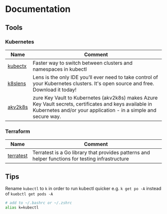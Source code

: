 # Documentation

## Tools


### Kubernetes

| Name | Comment |
| --- | ---|
| [kubectx](https://github.com/ahmetb/kubectx) | Faster way to switch between clusters and namespaces in kubectl |
| [k8slens](https://k8slens.dev/) | Lens is the only IDE you’ll ever need to take control of your Kubernetes clusters. It's open source and free. Download it today! |
| [akv2k8s](https://akv2k8s.io/) | zure Key Vault to Kubernetes (akv2k8s) makes Azure Key Vault secrets, certificates and keys available in Kubernetes and/or your application - in a simple and secure way. |


### Terraform

| Name | Comment | 
| --- | --- |
| [terratest](https://terratest.gruntwork.io/) | Terratest is a Go library that provides patterns and helper functions for testing infrastructure |

## Tips

Rename `kubectl` to `k` in order to run kubectl quicker e.g. `k get po -A` instead of `kuebctl get pods -A`

```sh
# add to ~/.bashrc or ~/.zshrc
alias k=kubectl
```
